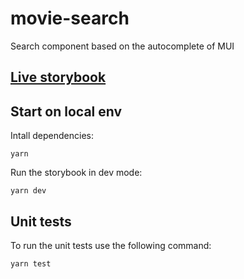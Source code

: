 # movie-search

Search component based on the autocomplete of MUI

## [Live storybook](https://cranky-hermann-d1f0dc.netlify.app)

## Start on local env

Intall dependencies:

```
yarn
```

Run the storybook in dev mode:

```
yarn dev
```

## Unit tests

To run the unit tests use the following command:

```
yarn test
```

